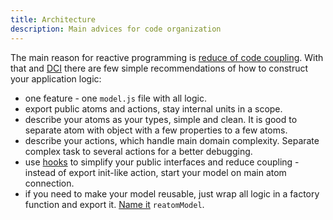 ```yaml
---
title: Architecture
description: Main advices for code organization
---
```


The main reason for reactive programming is [reduce of code coupling](/general/what-is-state-manager). With that and [DCI](https://dci.github.io/introduction/) there are few simple recommendations of how to construct your application logic:

- one feature - one `model.js` file with all logic.
- export public atoms and actions, stay internal units in a scope.
- describe your atoms as your types, simple and clean. It is good to separate atom with object with a few properties to a few atoms.
- describe your actions, which handle main domain complexity. Separate complex task to several actions for a better debugging.
- use [hooks](/packages/hooks) to simplify your public interfaces and reduce coupling - instead of export init-like action, start your model on main atom connection.
- if you need to make your model reusable, just wrap all logic in a factory function and export it. [Name it](https://www.reatom.dev/guides/naming) `reatomModel`.
<!-- - in computed atom try to not use `ctx.schedule` by depending on other atom change, use [relative API](/packages/hooks) for that. Also, try to not handle other actions, as it have [some rules](/core#action-handling-advanced) and could increase complexity. -->
